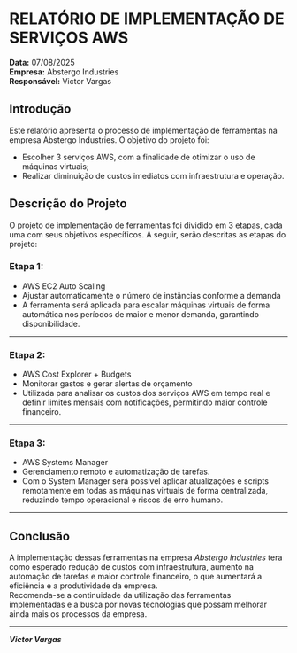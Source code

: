 # RELATÓRIO DE IMPLEMENTAÇÃO DE SERVIÇOS AWS

**Data:** 07/08/2025  
**Empresa:** Abstergo Industries  
**Responsável:** Victor Vargas  

## Introdução

Este relatório apresenta o processo de implementação de ferramentas na empresa Abstergo Industries. 
O objetivo do projeto foi:
- Escolher 3 serviços AWS, com a finalidade de otimizar o uso de máquinas virtuais;
- Realizar diminuição de custos imediatos com infraestrutura e operação.

## Descrição do Projeto

O projeto de implementação de ferramentas foi dividido em 3 etapas, cada uma com seus objetivos específicos. A seguir, serão descritas as etapas do projeto:

### Etapa 1:
- AWS EC2 Auto Scaling  
- Ajustar automaticamente o número de instâncias conforme a demanda  
- A ferramenta será aplicada para escalar máquinas virtuais de forma automática nos períodos de maior e menor demanda, garantindo disponibilidade.

---

### Etapa 2:
- AWS Cost Explorer + Budgets  
- Monitorar gastos e gerar alertas de orçamento  
- Utilizada para analisar os custos dos serviços AWS em tempo real e definir limites mensais com notificações, permitindo maior controle financeiro.

---

### Etapa 3:
- AWS Systems Manager  
- Gerenciamento remoto e automatização de tarefas.
- Com o System Manager será possível aplicar atualizações e scripts remotamente em todas as máquinas virtuais de forma centralizada, reduzindo tempo operacional e riscos de erro humano.

---

## Conclusão

A implementação dessas ferramentas na empresa *Abstergo Industries* tera como esperado redução de custos com infraestrutura, aumento na automação de tarefas e maior controle financeiro, o que aumentará a eficiência e a produtividade da empresa.  
Recomenda-se a continuidade da utilização das ferramentas implementadas e a busca por novas tecnologias que possam melhorar ainda mais os processos da empresa.

---  
***Victor Vargas***
